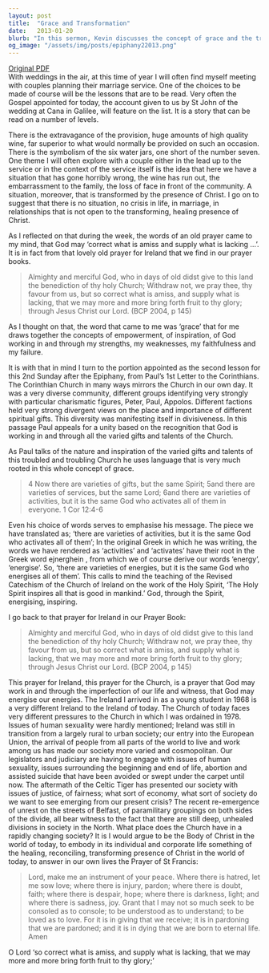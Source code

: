 ```yaml
---
layout: post
title:  "Grace and Transformation"
date:   2013-01-20
blurb: "In this sermon, Kevin discusses the concept of grace and the transformative power of Christ. Drawing from the story of the wedding at Cana and Paul's letter to the Corinthians, he explores how God's grace can empower, inspire, and work through our strengths and weaknesses. He also reflects on the role of the Church in a rapidly changing society and the importance of embodying Christ's healing and reconciling presence in the world."
og_image: "/assets/img/posts/epiphany22013.png"
---
```

[Original PDF](/assets/pdf/epiphany22013.pdf)    
With weddings in the air, at this time of year I will often find myself meeting with couples planning their marriage service. One of the choices to be made of course will be the lessons that are to be read. Very often the Gospel appointed for today, the account given to us by St John of the wedding at Cana in Galilee, will feature on the list. It is a story that can be read on a number of levels.

There is the extravagance of the provision, huge amounts of high quality wine, far superior to what would normally be provided on such an occasion. There is the symbolism of the six water jars, one short of the number seven. One theme I will often explore with a couple either in the lead up to the service or in the context of the service itself is the idea that here we have a situation that has gone horribly wrong, the wine has run out, the embarrassment to the family, the loss of face in front of the community. A situation, moreover, that is transformed by the presence of Christ. I go on to suggest that there is no situation, no crisis in life, in marriage, in relationships that is not open to the transforming, healing presence of Christ.

As I reflected on that during the week, the words of an old prayer came to my mind, that God may ‘correct what is amiss and supply what is lacking …’. It is in fact from that lovely old prayer for Ireland that we find in our prayer books.

> Almighty and merciful God, who in days of old didst give to this land the benediction of thy holy Church; Withdraw not, we pray thee, thy favour from us, but so correct what is amiss, and supply what is lacking, that we may more and more bring forth fruit to thy glory; through Jesus Christ our Lord. (BCP 2004, p 145)

As I thought on that, the word that came to me was ‘grace’ that for me draws together the concepts of empowerment, of inspiration, of God working in and through my strengths, my weaknesses, my faithfulness and my failure.

It is with that in mind I turn to the portion appointed as the second lesson for this 2nd Sunday after the Epiphany, from Paul’s 1st Letter to the Corinthians. The Corinthian Church in many ways mirrors the Church in our own day. It was a very diverse community, different groups identifying very strongly with particular charismatic figures, Peter, Paul, Appolos. Different factions held very strong divergent views on the place and importance of different spiritual gifts. This diversity was manifesting itself in divisiveness. In this passage Paul appeals for a unity based on the recognition that God is working in and through all the varied gifts and talents of the Church.

As Paul talks of the nature and inspiration of the varied gifts and talents of this troubled and troubling Church he uses language that is very much rooted in this whole concept of grace.

> 4 Now there are varieties of gifts, but the same Spirit; 5and there are varieties of services, but the same Lord; 6and there are varieties of activities, but it is the same God who activates all of them in everyone. 1 Cor 12:4-6

Even his choice of words serves to emphasise his message. The piece we have translated as; ‘there are varieties of activities, but it is the same God who activates all of them’; In the original Greek in which he was writing, the words we have rendered as ‘activities’ and ‘activates’ have their root in the Greek word ejnerghein , from which we of course derive our words ‘energy’, ‘energise’. So, ‘there are varieties of energies, but it is the same God who energises all of them’. This calls to mind the teaching of the Revised Catechism of the Church of Ireland on the work of the Holy Spirit, ‘The Holy Spirit inspires all that is good in mankind.’ God, through the Spirit, energising, inspiring.

I go back to that prayer for Ireland in our Prayer Book:

> Almighty and merciful God, who in days of old didst give to this land the benediction of thy holy Church; Withdraw not, we pray thee, thy favour from us, but so correct what is amiss, and supply what is lacking, that we may more and more bring forth fruit to thy glory; through Jesus Christ our Lord. (BCP 2004, p 145)

This prayer for Ireland, this prayer for the Church, is a prayer that God may work in and through the imperfection of our life and witness, that God may energise our energies. The Ireland I arrived in as a young student in 1968 is a very different Ireland to the Ireland of today. The Church of today faces very different pressures to the Church in which I was ordained in 1978. Issues of human sexuality were hardly mentioned; Ireland was still in transition from a largely rural to urban society; our entry into the European Union, the arrival of people from all parts of the world to live and work among us has made our society more varied and cosmopolitan. Our legislators and judiciary are having to engage with issues of human sexuality, issues surrounding the beginning and end of life, abortion and assisted suicide that have been avoided or swept under the carpet until now. The aftermath of the Celtic Tiger has presented our society with issues of justice, of fairness; what sort of economy, what sort of society do we want to see emerging from our present crisis? The recent re-emergence of unrest on the streets of Belfast, of paramilitary groupings on both sides of the divide, all bear witness to the fact that there are still deep, unhealed divisions in society in the North. What place does the Church have in a rapidly changing society? It is I would argue to be the Body of Christ in the world of today, to embody in its individual and corporate life something of the healing, reconciling, transforming presence of Christ in the world of today, to answer in our own lives the Prayer of St Francis:

> Lord, make me an instrument of your peace.
Where there is hatred, let me sow love;
where there is injury, pardon;
where there is doubt, faith;
where there is despair, hope;
where there is darkness, light;
and where there is sadness, joy.
Grant that I may not so much seek
to be consoled as to console;
to be understood as to understand;
to be loved as to love.
For it is in giving that we receive;
it is in pardoning that we are pardoned;
and it is in dying that we are born to eternal life. Amen

O Lord ‘so correct what is amiss, and supply what is lacking, that we may more and more bring forth fruit to thy glory;’

